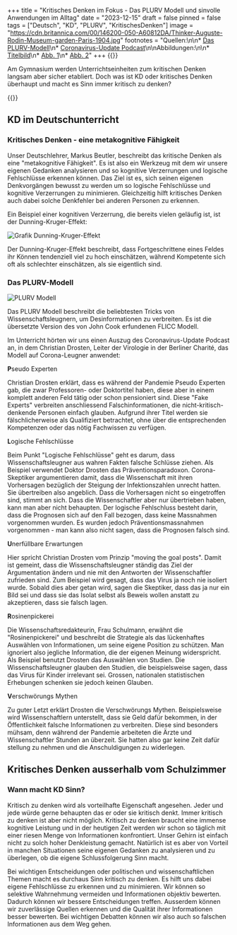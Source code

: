 +++
title = "Kritisches Denken im Fokus - Das PLURV Modell und sinvolle Anwendungen im Alltag"
date = "2023-12-15"
draft = false
pinned = false
tags = ["Deutsch", "KD", "PLURV", "KritischesDenken"]
image = "https://cdn.britannica.com/00/146200-050-A60812DA/Thinker-Auguste-Rodin-Museum-garden-Paris-1904.jpg"
footnotes = "Quellen:\n\n* [Das PLURV-Modell](https://www.klimafakten.de/meldung/p-l-u-r-v-dies-sind-die-haeufigsten-desinformations-tricks-von-wissenschafts-leugnern)\n* [Coronavirus-Update Podcast](https://www.ndr.de/nachrichten/info/podcast4684.html)\n\nAbbildungen:\n\n* [Titelbild](https://www.britannica.com/topic/The-Thinker-sculpture-by-Rodin)\n* [Abb. 1](https://studyflix.de/biologie/dunning-kruger-effekt-5603)\n* [Abb. 2](https://www.klimafakten.de/meldung/p-l-u-r-v-dies-sind-die-haeufigsten-desinformations-tricks-von-wissenschafts-leugnern)"
+++
{{<lead>}}

Am Gymnasium werden Unterrichtseinheiten zum kritischen Denken langsam aber sicher etabliert. Doch was ist KD oder kritisches Denken überhaupt und macht es Sinn immer kritisch zu denken?

{{</lead>}}

## KD im Deutschunterricht

### Kritisches Denken - eine metakognitive Fähigkeit

Unser Deutschlehrer, Markus Beutler, beschreibt das kritische Denken als eine "metakognitive Fähigkeit". Es ist also ein Werkzeug mit dem wir unsere eigenen Gedanken analysieren und so kognitive Verzerrungen und logische Fehlschlüsse erkennen können. Das Ziel ist es, sich seinen eigenen Denkvorgängen bewusst zu werden um so logische Fehlschlüsse und kognitive Verzerrungen zu minimieren. Gleichzeitig hilft kritisches Denken auch dabei solche Denkfehler bei anderen Personen zu erkennen.

Ein Beispiel einer kognitiven Verzerrung, die bereits vielen geläufig ist, ist der Dunning-Kruger-Effekt:

![Grafik Dunning-Kruger-Effekt](https://d1g9li960vagp7.cloudfront.net/wp-content/uploads/2022/10/Folie2-2-1024x576.png "Abb. 1: Grafik von Studyflix")

Der Dunning-Kruger-Effekt beschreibt, dass Fortgeschrittene eines Feldes ihr Können tendenziell viel zu hoch einschätzen, während Kompetente sich oft als schlechter einschätzen, als sie eigentlich sind.

### Das PLURV-Modell

![PLURV Modell ](https://www.klimafakten.de/sites/default/files/styles/675px-breite/public/images/articles/plurvgrundkursdesinformationweb-jpg2000px.jpg?itok=fC1Jr44d "Abb. 2: Das PLURV Modell")

Das PLURV Modell beschreibt die beliebtesten Tricks von Wissenschaftsleugnern, um Desinformationen zu verbreiten. Es ist die übersetzte Version des von John Cook erfundenen FLICC Modell.

Im Unterricht hörten wir uns einen Auszug des Coronavirus-Update Podcast an, in dem Christian Drosten, Leiter der Virologie in der Berliner Charité, das Modell auf Corona-Leugner anwendet:

**P**seudo Experten

Christian Drosten erklärt, dass es während der Pandemie Pseudo Experten gab, die zwar Professoren- oder Doktortitel haben, diese aber in einem komplett anderen Feld tätig oder schon pensioniert sind. Diese "Fake Experts" verbreiten anschliessend Falschinformationen, die nicht-kritisch-denkende Personen einfach glauben. Aufgrund ihrer Titel werden sie fälschlicherweise als Qualifiziert betrachtet, ohne über die entsprechenden Kompetenzen oder das nötig Fachwissen zu verfügen.

**L**ogische Fehlschlüsse

Beim Punkt "Logische Fehlschlüsse" geht es darum, dass Wissenschaftsleugner aus wahren Fakten falsche Schlüsse ziehen. Als Beispiel verwendet Doktor Drosten das Präventionsparadoxon. Corona-Skeptiker argumentieren damit, dass die Wissenschaft mit ihren Vorhersagen bezüglich der Steigung der Infektionszahlen unrecht hatten. Sie übertreiben also angeblich. Dass die Vorhersagen nicht so eingetroffen sind, stimmt an sich. Dass die Wissenschaftler aber nur übertrieben haben, kann man aber nicht behaupten. Der logische Fehlschluss besteht darin, dass die Prognosen sich auf den Fall bezogen, dass keine Massnahmen vorgenommen wurden. Es wurden jedoch Präventionsmassnahmen vorgenommen - man kann also nicht sagen, dass die Prognosen falsch sind.

**U**nerfüllbare Erwartungen

Hier spricht Christian Drosten vom Prinzip "moving the goal posts". Damit ist gemeint, dass die Wissenschaftsleugner ständig das Ziel der Argumentation ändern und nie mit den Antworten der Wissenschaftler zufrieden sind. Zum Beispiel wird gesagt, dass das Virus ja noch nie isoliert wurde. Sobald dies aber getan wird, sagen die Skeptiker, dass das ja nur ein Bild sei und dass sie das Isolat selbst als Beweis wollen anstatt zu akzeptieren, dass sie falsch lagen.

**R**osinenpickerei

Die Wissenschaftsredakteurin, Frau Schulmann, erwähnt die "Rosinenpickerei" und beschreibt die Strategie als das lückenhaftes Auswählen von Informationen, um seine eigene Position zu schützen. Man ignoriert also jegliche Information, die der eigenen Meinung widerspricht. Als Beispiel benutzt Drosten das Auswählen von Studien. Die Wissenschaftsleugner glauben den Studien, die beispielsweise sagen, dass das Virus für Kinder irrelevant sei. Grossen, nationalen statistischen Erhebungen schenken sie jedoch keinen Glauben.

**V**erschwörungs Mythen

Zu guter Letzt erklärt Drosten die Verschwörungs Mythen. Beispielsweise wird Wissenschaftlern unterstellt, dass sie Geld dafür bekommen, in der Öffentlichkeit falsche Informationen zu verbreiten. Diese sind besonders mühsam, denn während der Pandemie arbeiteten die Ärzte und Wissenschaftler Stunden an überzeit. Sie hatten also gar keine Zeit dafür stellung zu nehmen und die Anschuldigungen zu widerlegen.

## Kritisches Denken ausserhalb vom Schulzimmer

### Wann macht KD Sinn?

Kritisch zu denken wird als vorteilhafte Eigenschaft angesehen. Jeder und jede würde gerne behaupten das er oder sie kritisch denkt. Immer kritisch zu denken ist aber nicht möglich. Kritisch zu denken braucht eine immense kognitive Leistung und in der heutigen Zeit werden wir schon so täglich mit einer riesen Menge von Informationen konfrontiert. Unser Gehirn ist einfach nicht zu solch hoher Denkleistung gemacht. Natürlich ist es aber von Vorteil in manchen Situationen seine eigenen Gedanken zu analysieren und zu überlegen, ob die eigene Schlussfolgerung Sinn macht. 

Bei wichtigen Entscheidungen oder politischen und wissenschaftlichen Themen macht es durchaus Sinn kritisch zu denken. Es hilft uns dabei eigene Fehlschlüsse zu erkennen und zu minimieren. Wir können so selektive Wahrnehmung vermeiden und Informationen objektiv bewerten. Dadurch können wir bessere Entscheidungen treffen. Ausserdem können wir zuverlässige Quellen erkennen und die Qualität ihrer Informationen besser bewerten. Bei wichtigen Debatten können wir also auch so falschen Informationen aus dem Weg gehen.